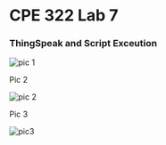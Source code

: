# CPE 322 Lab 7

### ThingSpeak and Script Exceution

![pic 1](https://github.com/Githubpucci/EE-322/assets/116912039/b9dd57de-33e6-4547-a35e-c216abb4e52d)


Pic 2

![pic 2](https://github.com/Githubpucci/EE-322/assets/116912039/8d99b2be-4e7a-436c-93dd-2bf6535ea5dd)


Pic 3

![pic3](https://github.com/Githubpucci/EE-322/assets/116912039/f22176c4-66d9-4647-9d26-44fd83c28679)
